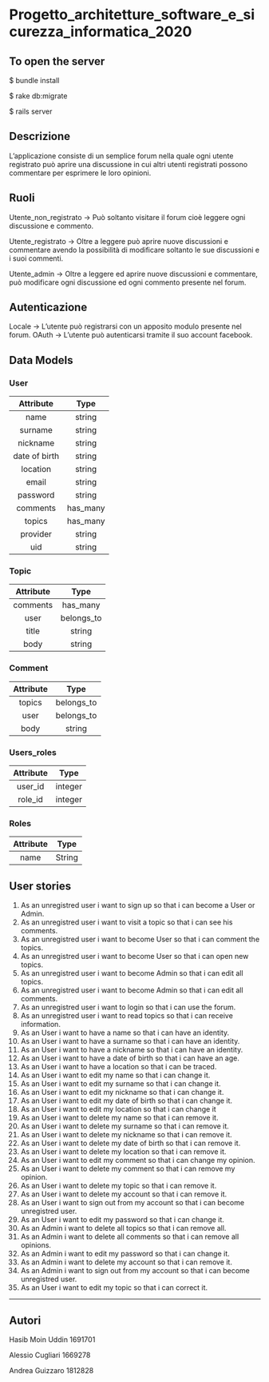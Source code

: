 # Progetto_architetture_software_e_sicurezza_informatica_2020

## To open the server

  $ bundle install

  $ rake db:migrate

  $ rails server

## Descrizione
L’applicazione consiste di un semplice forum nella quale ogni utente registrato può aprire una discussione  in cui altri utenti registrati possono commentare per esprimere le loro opinioni.

## Ruoli
Utente_non_registrato -> Può soltanto visitare il forum cioè leggere ogni discussione e commento.

Utente_registrato -> Oltre a leggere può aprire nuove discussioni e commentare avendo la possibilità di modificare soltanto le sue discussioni e i suoi commenti.

Utente_admin -> Oltre a leggere ed aprire nuove discussioni e commentare, può modificare ogni discussione ed ogni commento presente nel forum.

## Autenticazione
Locale -> L’utente può registrarsi con un apposito modulo presente nel forum.
OAuth -> L’utente può autenticarsi tramite il suo account facebook.

## Data Models

### User

Attribute | Type 
:-:|:-:
name | string 
surname | string 
nickname | string 
date of birth | string 
location | string 
email | string 
password | string
comments | has\_many 
topics | has\_many 
provider | string
uid | string

### Topic

Attribute | Type 
:-:|:-:
comments | has\_many
user | belongs\_to 
title | string
body | string

### Comment

Attribute | Type 
:-:|:-:
topics | belongs\_to 
user | belongs\_to 
body | string

### Users_roles

Attribute | Type 
:-:|:-:
user_id | integer
role_id | integer

### Roles

Attribute | Type 
:-:|:-:
name | String

## User stories

1) As an unregistred user i want to sign up so that i can become a User or Admin.
2) As an unregistred user i want to visit a topic so that i can see his comments.
3) As an unregistred user i want to become User so that i can comment the topics.
4) As an unregistred user i want to become User so that i can open new topics.
5) As an unregistred user i want to become Admin so that i can edit all topics.
6) As an unregistred user i want to become Admin so that i can edit all comments.
7) As an unregistred user i want to login so that i can use the forum.
8) As an unregistred user i want to read topics so that i can receive information.
9) As an User i want to have a name so that i can have an identity.
10) As an User i want to have a surname so that i can have an identity.
11) As an User i want to have a nickname so that i can have an identity.
12) As an User i want to have a date of birth so that i can have an age.
13) As an User i want to have a location so that i can be traced.
14) As an User i want to edit my name so that i can change it.
15) As an User i want to edit my surname so that i can change it.
16) As an User i want to edit my nickname so that i can change it.
17) As an User i want to edit my date of birth so that i can change it.
18) As an User i want to edit my location so that i can change it
19) As an User i want to delete my name so that i can remove it.
20) As an User i want to delete my surname so that i can remove it.
21) As an User i want to delete my nickname so that i can remove it.
22) As an User i want to delete my date of birth so that i can remove it.
23) As an User i want to delete my location so that i can remove it.
24) As an User i want to edit my comment so that i can change my opinion.
25) As an User i want to delete my comment so that i can remove my opinion.
26) As an User i want to delete my topic so that i can remove it.
27) As an User i want to delete my account so that i can remove it.
28) As an User i want to sign out from my account so that i can become unregistred user.
29) As an User i want to edit my password so that i can change it.
30) As an Admin i want to delete all topics so that i can remove all.
31) As an Admin i want to delete all comments so that i can remove all opinions.
32) As an Admin i want to edit my password so that i can change it.
33) As an Admin i want to delete my account so that i can remove it.
34) As an Admin i want to sign out from my account so that i can become unregistred user.
35) As an User i want to edit my topic so that i can correct it.
--------------
## Autori

Hasib		Moin Uddin		1691701

Alessio		Cugliari			1669278

Andrea		Guizzaro			1812828
